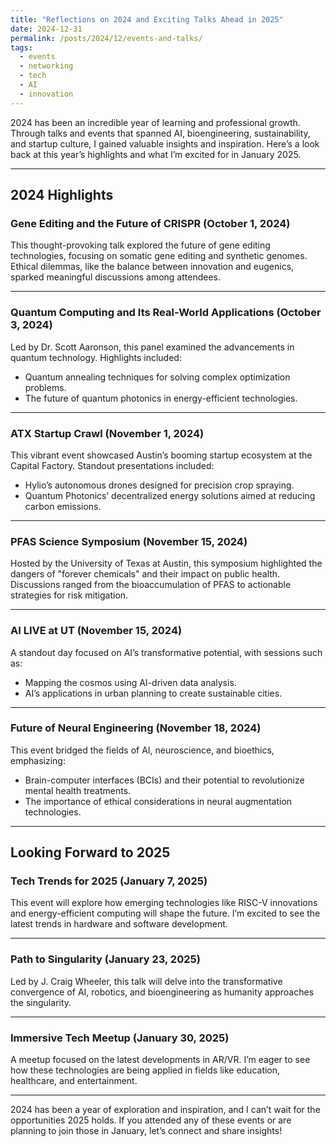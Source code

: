 ```yaml
---
title: "Reflections on 2024 and Exciting Talks Ahead in 2025"
date: 2024-12-31
permalink: /posts/2024/12/events-and-talks/
tags:
  - events
  - networking
  - tech
  - AI
  - innovation
---
```


2024 has been an incredible year of learning and professional growth. Through talks and events that spanned AI, bioengineering, sustainability, and startup culture, I gained valuable insights and inspiration. Here’s a look back at this year’s highlights and what I’m excited for in January 2025.

---

## **2024 Highlights**

### **Gene Editing and the Future of CRISPR (October 1, 2024)**
This thought-provoking talk explored the future of gene editing technologies, focusing on somatic gene editing and synthetic genomes. Ethical dilemmas, like the balance between innovation and eugenics, sparked meaningful discussions among attendees.

---

### **Quantum Computing and Its Real-World Applications (October 3, 2024)**
Led by Dr. Scott Aaronson, this panel examined the advancements in quantum technology. Highlights included:
- Quantum annealing techniques for solving complex optimization problems.
- The future of quantum photonics in energy-efficient technologies.

---

### **ATX Startup Crawl (November 1, 2024)**
This vibrant event showcased Austin’s booming startup ecosystem at the Capital Factory. Standout presentations included:
- Hylio’s autonomous drones designed for precision crop spraying.
- Quantum Photonics’ decentralized energy solutions aimed at reducing carbon emissions.

---

### **PFAS Science Symposium (November 15, 2024)**
Hosted by the University of Texas at Austin, this symposium highlighted the dangers of "forever chemicals" and their impact on public health. Discussions ranged from the bioaccumulation of PFAS to actionable strategies for risk mitigation.

---

### **AI LIVE at UT (November 15, 2024)**
A standout day focused on AI’s transformative potential, with sessions such as:
- Mapping the cosmos using AI-driven data analysis.
- AI’s applications in urban planning to create sustainable cities.

---

### **Future of Neural Engineering (November 18, 2024)**
This event bridged the fields of AI, neuroscience, and bioethics, emphasizing:
- Brain-computer interfaces (BCIs) and their potential to revolutionize mental health treatments.
- The importance of ethical considerations in neural augmentation technologies.

---

## **Looking Forward to 2025**

### **Tech Trends for 2025 (January 7, 2025)**
This event will explore how emerging technologies like RISC-V innovations and energy-efficient computing will shape the future. I’m excited to see the latest trends in hardware and software development.

---

### **Path to Singularity (January 23, 2025)**
Led by J. Craig Wheeler, this talk will delve into the transformative convergence of AI, robotics, and bioengineering as humanity approaches the singularity.

---

### **Immersive Tech Meetup (January 30, 2025)**
A meetup focused on the latest developments in AR/VR. I’m eager to see how these technologies are being applied in fields like education, healthcare, and entertainment.

---

2024 has been a year of exploration and inspiration, and I can’t wait for the opportunities 2025 holds. If you attended any of these events or are planning to join those in January, let’s connect and share insights!
